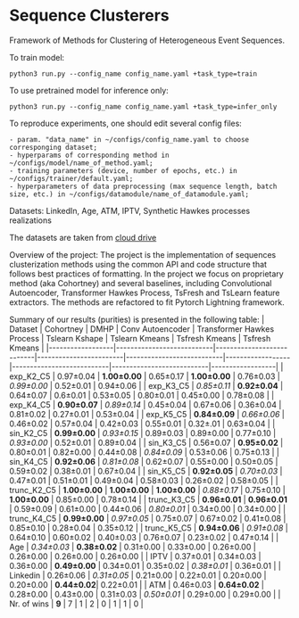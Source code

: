 # Sequence Clusterers

Framework of Methods for Clustering of Heterogeneous Event Sequences.

To train model:
```shell script
python3 run.py --config_name config_name.yaml +task_type=train
```

To use pretrained model for inference only:
```shell script
python3 run.py --config_name config_name.yaml +task_type=infer_only
```

To reproduce experiments, one should edit several config files:
```
- param. "data_name" in ~/configs/config_name.yaml to choose corresponging dataset; 
- hyperparams of corresponding method in ~/configs/model/name_of_method.yaml;
- training parameters (device, number of epochs, etc.) in ~/configs/trainer/default.yaml;
- hyperparameters of data preprocessing (max sequence length, batch size, etc.) in ~/configs/datamodule/name_of_datamodule.yaml;
```


Datasets:
LinkedIn, Age, ATM, IPTV, Synthetic Hawkes processes realizations

The datasets are taken from [cloud drive](https://drive.google.com/drive/folders/1xSjHx7SQDEefgCuAeP21NLOabIpL13XH)


Overview of the project:
The project is the implementation of sequences clusterization methods using the common API and code structure that follows best practices of formatting. In the project we focus on proprietary method (aka Cohortney) and several baselines, including Convolutional Autoencoder, Transformer Hawkes Process, TsFresh and TsLearn feature extractors. The methods are refactored to fit Pytorch Lightning framework. 

Summary of our results (purities) is presented in the following table:
| Dataset | Cohortney       | DMHP             | Conv Autoencoder          | Transformer Hawkes Process      | Tslearn Kshape | Tslearn Kmeans          | Tsfresh Kmeans         | Tsfresh Kmeans     |
|------------------|---------------------------|---------------------------|------------------------|---------------------------|------------------|---------------------------|---------------------------|------------------|
| exp\_K2\_C5      | 0.97±0.04             | **1.00±0.00**    | 0.65±0.17          | **1.00±0.00**   | 0.76±0.03    | *0.99±0.00* | 0.52±0.01             | 0.94±0.06    |
| exp\_K3\_C5      | *0.85±0.11* | **0.92±0.04**    | 0.64±0.07          | 0.6±0.01             | 0.53±0.05    | 0.80±0.01             | 0.45±0.00             | 0.78±0.08    |
| exp\_K4\_C5      | **0.90±0.07**    | *0.89±0.14* | 0.45±0.04          | 0.67±0.06             | 0.36±0.04    | 0.81±0.02             | 0.27±0.01             | 0.53±0.04    |
| exp\_K5\_C5      | **0.84±0.09**   | *0.66±0.06* | 0.46±0.02          | 0.57±0.04             | 0.42±0.03    | 0.55±0.01             | 0.32±.01             | 0.63±0.04    |
| sin\_K2\_C5      | **0.99±0.00**    | *0.93±0.15* | 0.89±0.03          | 0.89±0.00             | 0.77±0.10    | *0.93±0.00* | 0.52±0.01             | 0.89±0.04    |
| sin\_K3\_C5      | 0.56±0.07             | **0.95±0.02**    | 0.80±0.01          | 0.82±0.00             | 0.44±0.08    | *0.84±0.09* | 0.53±0.06             | 0.75±0.13    |
| sin\_K4\_C5      | **0.92±0.06**    | *0.81±0.08* | 0.62±0.07          | 0.55±0.00             | 0.50±0.05    | 0.59±0.02             | 0.38±0.01             | 0.67±0.04    |
| sin\_K5\_C5      | **0.92±0.05**    | *0.70±0.03* | 0.47±0.01          | 0.51±0.01             | 0.49±0.04    | 0.58±0.03             | 0.26±0.02             | 0.58±0.05    |
| trunc\_K2\_C5    | **1.00±0.00**    | **1.00±0.00**    | **1.00±0.00** | *0.88±0.17* | 0.75±0.10    | **1.00±0.00**    | 0.85±0.00             | 0.78±0.14    |
| trunc\_K3\_C5    | **0.96±0.01**    | **0.96±0.01**    | 0.59±0.09          | 0.61±0.00             | 0.44±0.06    | *0.80±0.01* | 0.34±0.00             | 0.34±0.00    |
| trunc\_K4\_C5    | **0.99±0.00**    | *0.97±0.05* | 0.75±0.07          | 0.67±0.02             | 0.41±0.08    | 0.85±0.10             | 0.28±0.04             | 0.35±0.12    |
| trunc\_K5\_C5    | **0.94±0.06**    | *0.91±0.08* | 0.64±0.10          | 0.60±0.02             | 0.40±0.03    | 0.76±0.07             | 0.23±0.02             | 0.47±0.14    |
| Age              | *0.34±0.03*    | **0.38±0.02**               | 0.31±0.00          | 0.33±0.00 | 0.26±0.00    | 0.26±0.00             | 0.26±0.00             | 0.26±0.00    |
| IPTV             | 0.37±0.01             | 0.34±0.03               | 0.36±0.00          | **0.49±0.00**   | 0.34±0.01    | 0.35±0.02             | *0.38±0.01* | 0.36±0.01    |
| Linkedin         | 0.26±0.06 | *0.31±0.05*               | 0.21±0.00          | 0.22±0.01             | 0.20±0.00    | 0.20±0.00             | **0.44±0.02**| 0.22±0.01    |
| ATM              | 0.46±0.03 | **0.64±0.02**               | 0.28±0.00          | 0.43±0.00             | 0.31±0.03    | *0.50±0.01*    | 0.29±0.00             | 0.29±0.00    |
| Nr. of wins      | **9**          | 7                         | 1                     | 2                         | 0                | 1                         | 1                         | 0                |
